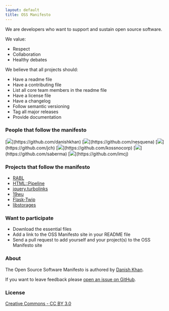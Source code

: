```yaml
---
layout: default
title: OSS Manifesto
---
```


We are developers who want to support and sustain open source software.

We value:

* Respect
* Collaboration
* Healthy debates

We believe that all projects should:

* Have a readme file
* Have a contributing file
* List all core team members in the readme file
* Have a license file
* Have a changelog
* Follow semantic versioning
* Tag all major releases
* Provide documentation

### People that follow the manifesto
[![](https://secure.gravatar.com/avatar/7f81fd5c7792dabca22c433abbfbf0cb?)](https://github.com/danishkhan)
[![](https://secure.gravatar.com/avatar/e8a84c62048ccb7ee08d4fdeb6417533?)](https://github.com/nesquena)
[![](https://secure.gravatar.com/avatar/acd4b5803e806bf0ed70299f15cd6d18?)](https://github.com/jch)
[![](https://secure.gravatar.com/avatar/ea65515f1891fc76f23b1f1e879de19c?)](https://github.com/kossnocorp)
[![](https://secure.gravatar.com/avatar/871c4ba6d25169779cee977e04b2f0c3?)](https://github.com/saberma)
[![](https://secure.gravatar.com/avatar/0ece37c89dd653d0fb9ae2bbf4c362ee?)](https://github.com/imcj)

### Projects that follow the manifesto
* [RABL](https://github.com/nesquena/rabl)
* [HTML::Pipeline](https://github.com/jch/html-pipeline)
* [jquery.turbolinks](https://github.com/kossnocorp/jquery.turbolinks)
* [19wu](https://github.com/saberma/19wu)
* [Flask-Twip](https://github.com/twip/flask_twip)
* [libstorages](https://github.com/imcj/libstorages)

### Want to participate
* Download the essential files
* Add a link to the OSS Manifesto site in your README file
* Send a pull request to add yourself and your project(s) to the OSS Manifesto site

### About
The Open Source Software Manifesto is authored by [Danish Khan](http://danishkhan.org).

If you want to leave feedback please [open an issue on GitHub](https://github.com/danishkhan/ossmanifesto/issues).

### License
[Creative Commons - CC BY 3.0](http://creativecommons.org/licenses/by/3.0/)
